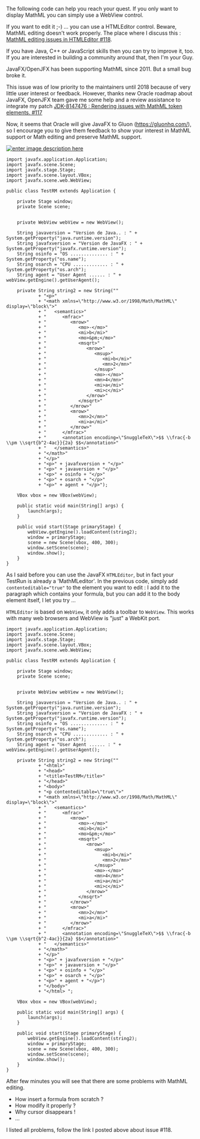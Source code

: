 The following code can help you reach your quest.
If you only want to display MathML you can simply use a WebView control.

If you want to edit it ;-) ... you can use a HTMLEditor control.
Beware, MathML editing doesn't work properly.
The place where I discuss this : [MathML editing issues in HTMLEditor #118](https://github.com/javafxports/openjdk-jfx/issues/118).

If you have Java, C++ or JavaScript skills then you can try to improve it, too.
If you are interested in building a community around that, then I'm your Guy.

JavaFX/OpenJFX has been supporting MathML since 2011. But a small bug broke it.

This issue was of low priority to the maintainers until 2018 because of very little user interest or feedback. However, thanks new Oracle roadmap about JavaFX, OpenJFX team gave me some help and a review assistance to integrate my patch [JDK-8147476 : Rendering issues with MathML token elements. #117](https://github.com/javafxports/openjdk-jfx/pull/117)

Now, it seems that Oracle will give JavaFX to Gluon (https://gluonhq.com/), so I encourage you to give them feedback to show your interest in MathML support or Math editing and preserve MathML support.

[![enter image description here][2]][2]

    import javafx.application.Application;
    import javafx.scene.Scene;
    import javafx.stage.Stage;
    import javafx.scene.layout.VBox;
    import javafx.scene.web.WebView;
    
    public class TestRM extends Application {
    
        private Stage window;
        private Scene scene;
        
        
        private WebView webView = new WebView();
        
        String javaversion = "Version de Java.. : " + System.getProperty("java.runtime.version");
        String javafxversion = "Version de JavaFX : " + System.getProperty("javafx.runtime.version");
        String osinfo = "OS .............. : " + System.getProperty("os.name");
        String osarch = "CPU ............. : " + System.getProperty("os.arch");
        String agent = "User Agent ...... : " + webView.getEngine().getUserAgent();
        
        private String string2 = new String(""
                + "<p>"
                + "<math xmlns=\"http://www.w3.or/1998/Math/MathML\" display=\"block\">"
                + "   <semantics>"
                + "      <mfrac>"
                + "         <mrow>"
                + "            <mo>-</mo>"
                + "            <mi>b</mi>"
                + "            <mo>&pm;</mo>"
                + "            <msqrt>"
                + "               <mrow>"
                + "                  <msup>"
                + "                     <mi>b</mi>"
                + "                     <mn>2</mn>"
                + "                  </msup>"
                + "                  <mo>-</mo>"
                + "                  <mn>4</mn>"
                + "                  <mi>a</mi>"
                + "                  <mi>c</mi>"
                + "               </mrow>"
                + "            </msqrt>"
                + "         </mrow>"
                + "         <mrow>"
                + "            <mn>2</mn>"
                + "            <mi>a</mi>"
                + "         </mrow>"
                + "      </mfrac>"
                + "      <annotation encoding=\"SnuggleTeX\">$$ \\frac{-b \\pm \\sqrt{b^2-4ac}}{2a} $$</annotation>"
                + "   </semantics>"
                + "</math>"
                + "</p>"
                + "<p>" + javafxversion + "</p>"
                + "<p>" + javaversion + "</p>"
                + "<p>" + osinfo + "</p>"
                + "<p>" + osarch + "</p>"
                + "<p>" + agent + "</p>");
        
        VBox vbox = new VBox(webView);
    
        public static void main(String[] args) {
            launch(args);
        }
    
        public void start(Stage primaryStage) {
            webView.getEngine().loadContent(string2);
            window = primaryStage;
            scene = new Scene(vbox, 400, 300);
            window.setScene(scene);
            window.show();
        }
    }

As I said before you can use the JavaFX `HTMLEditor`, but in fact your TestRun is already a 'MathMLeditor'. In the previous code, simply add `contenteditable="true"` to the element you want to edit : I add it to the paragraph which contains your formula, but you can add it to the body element itself, I let you try ...

`HTMLEditor` is based on `WebView`, it only adds a toolbar to `WebView`. This works with many web browsers and WebView is "just" a WebKit port.

    import javafx.application.Application;
    import javafx.scene.Scene;
    import javafx.stage.Stage;
    import javafx.scene.layout.VBox;
    import javafx.scene.web.WebView;
    
    public class TestRM extends Application {
    
        private Stage window;
        private Scene scene;
        
        
        private WebView webView = new WebView();
        
        String javaversion = "Version de Java.. : " + System.getProperty("java.runtime.version");
        String javafxversion = "Version de JavaFX : " + System.getProperty("javafx.runtime.version");
        String osinfo = "OS .............. : " + System.getProperty("os.name");
        String osarch = "CPU ............. : " + System.getProperty("os.arch");
        String agent = "User Agent ...... : " + webView.getEngine().getUserAgent();
        
        private String string2 = new String(""
                + "<html>"
                + "<head>"
                + "<title>TestRM</title>"
                + "</head>"
                + "<body>"
                + "<p contenteditable=\"true\">"
                + "<math xmlns=\"http://www.w3.or/1998/Math/MathML\" display=\"block\">"
                + "   <semantics>"
                + "      <mfrac>"
                + "         <mrow>"
                + "            <mo>-</mo>"
                + "            <mi>b</mi>"
                + "            <mo>&pm;</mo>"
                + "            <msqrt>"
                + "               <mrow>"
                + "                  <msup>"
                + "                     <mi>b</mi>"
                + "                     <mn>2</mn>"
                + "                  </msup>"
                + "                  <mo>-</mo>"
                + "                  <mn>4</mn>"
                + "                  <mi>a</mi>"
                + "                  <mi>c</mi>"
                + "               </mrow>"
                + "            </msqrt>"
                + "         </mrow>"
                + "         <mrow>"
                + "            <mn>2</mn>"
                + "            <mi>a</mi>"
                + "         </mrow>"
                + "      </mfrac>"
                + "      <annotation encoding=\"SnuggleTeX\">$$ \\frac{-b \\pm \\sqrt{b^2-4ac}}{2a} $$</annotation>"
                + "   </semantics>"
                + "</math>"
                + "</p>"
                + "<p>" + javafxversion + "</p>"
                + "<p>" + javaversion + "</p>"
                + "<p>" + osinfo + "</p>"
                + "<p>" + osarch + "</p>"
                + "<p>" + agent + "</p>")
                + "</body>"
                + "</html> ";
        
        VBox vbox = new VBox(webView);
    
        public static void main(String[] args) {
            launch(args);
        }
    
        public void start(Stage primaryStage) {
            webView.getEngine().loadContent(string2);
            window = primaryStage;
            scene = new Scene(vbox, 400, 300);
            window.setScene(scene);
            window.show();
        }
    }

After few minutes you will see that there are some problems with MathML editing.

- How insert a formula from scratch ?
- How modify it properly ?
- Why cursor disappears !
- ...

I listed all problems, follow the link I posted above about issue #118.

  [1]: https://i.stack.imgur.com/NHU1J.png
  [2]: https://i.stack.imgur.com/6DYBV.png